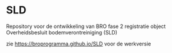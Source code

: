 # SLD
Repository voor de ontwikkeling van BRO fase 2 registratie object Overheidsbesluit bodemverontreiniging (SLD)

zie https://broprogramma.github.io/SLD voor de werkversie


